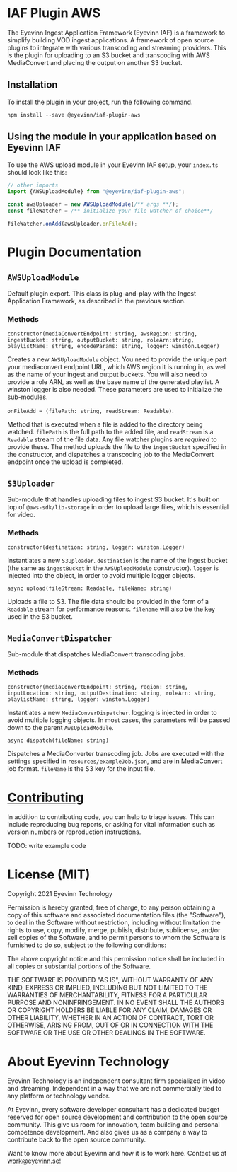 # IAF Plugin AWS

The Eyevinn Ingest Application Framework (Eyevinn IAF) is a framework to simplify building VOD ingest applications. A framework of open source plugins to integrate with various transcoding and streaming providers. This is the plugin for uploading to an S3 bucket and transcoding with AWS MediaConvert and placing the output on another S3 bucket.

## Installation

To install the plugin in your project, run the following command.

```
npm install --save @eyevinn/iaf-plugin-aws
```

## Using the module in your application based on Eyevinn IAF
To use the AWS upload module in your Eyevinn IAF setup, your `index.ts` should look like this:
```TypeScript
// other imports
import {AWSUploadModule} from "@eyevinn/iaf-plugin-aws";

const awsUploader = new AWSUploadModule(/** args **/);
const fileWatcher = /** initialize your file watcher of choice**/

fileWatcher.onAdd(awsUploader.onFileAdd);
```

# Plugin Documentation

## `AWSUploadModule`
Default plugin export. This class is plug-and-play with the Ingest Application Framework, as described in the previous section.

### Methods
`constructor(mediaConvertEndpoint: string, awsRegion: string, ingestBucket: string, outputBucket: string, roleArn:string, playlistName: string, encodeParams: string, logger: winston.Logger)`

Creates a new `AWSUploadModule` object. You need to provide the unique part your mediaconvert endpoint URL, which AWS region it is running in, as well as the name of your ingest and output buckets. You will also need to provide a role ARN, as well as the base name of the generated playlist. A winston logger is also needed. These parameters are used to initialize the sub-modules.

`onFileAdd = (filePath: string, readStream: Readable)`.

Method that is executed when a file is added to the directory being watched. `filePath` is the full path to the added file, and `readStream` is a `Readable` stream of the file data. Any file watcher plugins are *required* to provide these. The method uploads the file to the `ingestBucket` specified in the constructor, and dispatches a transcoding job to the MediaConvert endpoint once the upload is completed.

## `S3Uploader`
Sub-module that handles uploading files to ingest S3 bucket. It's built on top of `@aws-sdk/lib-storage` in order to upload large files, which is essential for video.

### Methods
`constructor(destination: string, logger: winston.Logger)`

Instantiates a new `S3Uploader`. `destination` is the name of the ingest bucket (the same as `ingestBucket` in the `AWSUploadModule` constructor). `logger` is injected into the object, in order to avoid multiple logger objects.

`async upload(fileStream: Readable, fileName: string)`

Uploads a file to S3. The file data should be provided in the form of a `Readable` stream for performance reasons. `filename` will also be the key used in the S3 bucket.

## `MediaConvertDispatcher`
Sub-module that dispatches MediaConvert transcoding jobs.

### Methods
`constructor(mediaConvertEndpoint: string, region: string, inputLocation: string, outputDestination: string, roleArn: string, playlistName: string, logger: winston.Logger)`

Instantiates a new `MediaConverDispatcher`. logging is injected in order to avoid multiple logging objects.
In most cases, the parameters will be passed down to the parent `AwsUploadModule`.

`async dispatch(fileName: string)`

Dispatches a MediaConverter transcoding job. Jobs are executed with the settings specified in `resources/exampleJob.json`, and are in MediaConvert job format. `fileName` is the S3 key for the input file.
# [Contributing](CONTRIBUTING.md)

In addition to contributing code, you can help to triage issues. This can include reproducing bug reports, or asking for vital information such as version numbers or reproduction instructions.

TODO: write example code

# License (MIT)

Copyright 2021 Eyevinn Technology

Permission is hereby granted, free of charge, to any person obtaining a copy of this software and associated documentation files (the "Software"), to deal in the Software without restriction, including without limitation the rights to use, copy, modify, merge, publish, distribute, sublicense, and/or sell copies of the Software, and to permit persons to whom the Software is furnished to do so, subject to the following conditions:

The above copyright notice and this permission notice shall be included in all copies or substantial portions of the Software.

THE SOFTWARE IS PROVIDED "AS IS", WITHOUT WARRANTY OF ANY KIND, EXPRESS OR IMPLIED, INCLUDING BUT NOT LIMITED TO THE WARRANTIES OF MERCHANTABILITY, FITNESS FOR A PARTICULAR PURPOSE AND NONINFRINGEMENT. IN NO EVENT SHALL THE AUTHORS OR COPYRIGHT HOLDERS BE LIABLE FOR ANY CLAIM, DAMAGES OR OTHER LIABILITY, WHETHER IN AN ACTION OF CONTRACT, TORT OR OTHERWISE, ARISING FROM, OUT OF OR IN CONNECTION WITH THE SOFTWARE OR THE USE OR OTHER DEALINGS IN THE SOFTWARE.

# About Eyevinn Technology

Eyevinn Technology is an independent consultant firm specialized in video and streaming. Independent in a way that we are not commercially tied to any platform or technology vendor.

At Eyevinn, every software developer consultant has a dedicated budget reserved for open source development and contribution to the open source community. This give us room for innovation, team building and personal competence development. And also gives us as a company a way to contribute back to the open source community.

Want to know more about Eyevinn and how it is to work here. Contact us at work@eyevinn.se!

